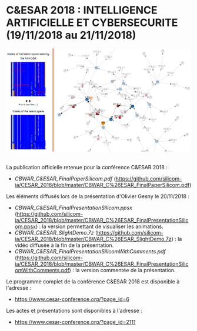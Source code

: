 # C&ESAR 2018 : INTELLIGENCE ARTIFICIELLE ET CYBERSECURITE (19/11/2018 au 21/11/2018)

<div align="center">
  <img src="https://github.com/silicom-ia/CESAR_2018/blob/master/CbwarDecision.gif"><br><br>
</div>

La publication officielle retenue pour la conférence C&ESAR 2018 :
* _CBWAR_C&ESAR_FinalPaperSilicom.pdf_ (https://github.com/silicom-ia/CESAR_2018/blob/master/CBWAR_C%26ESAR_FinalPaperSilicom.pdf)


Les éléments diffusés lors de la présentation d'Olivier Gesny le 20/11/2018 :
* _CBWAR_C&ESAR_FinalPresentationSilicom.ppsx_ (https://github.com/silicom-ia/CESAR_2018/blob/master/CBWAR_C%26ESAR_FinalPresentationSilicom.ppsx) : la version permettant de visualiser les animations.
* _CBWAR_C&ESAR_SlightDemo.7z_ (https://github.com/silicom-ia/CESAR_2018/blob/master/CBWAR_C%26ESAR_SlightDemo.7z) : la vidéo diffusée à la fin de la présentation.
* _CBWAR_C&ESAR_FinalPresentationSilicomWithComments.pdf_ (https://github.com/silicom-ia/CESAR_2018/blob/master/CBWAR_C%26ESAR_FinalPresentationSilicomWithComments.pdf) : la version commentée de la présentation.

Le programme complet de la conférence C&ESAR 2018 est disponible à l'adresse :
* https://www.cesar-conference.org/?page_id=6

Les actes et présentations sont disponibles à l'adresse :
* https://www.cesar-conference.org/?page_id=2111

